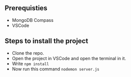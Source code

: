 ## Prerequisties

- MongoDB Compass
- VSCode

## Steps to install the project


- Clone the repo.
- Open the project in VSCode and open the terminal in it.
- Write
  `npm install`
- Now run this command
  `nodemon server.js`
  
